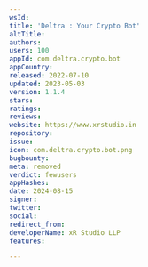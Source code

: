 ```yaml
---
wsId: 
title: 'Deltra : Your Crypto Bot'
altTitle: 
authors: 
users: 100
appId: com.deltra.crypto.bot
appCountry: 
released: 2022-07-10
updated: 2023-05-03
version: 1.1.4
stars: 
ratings: 
reviews: 
website: https://www.xrstudio.in
repository: 
issue: 
icon: com.deltra.crypto.bot.png
bugbounty: 
meta: removed
verdict: fewusers
appHashes: 
date: 2024-08-15
signer: 
twitter: 
social: 
redirect_from: 
developerName: xR Studio LLP
features: 

---
```


